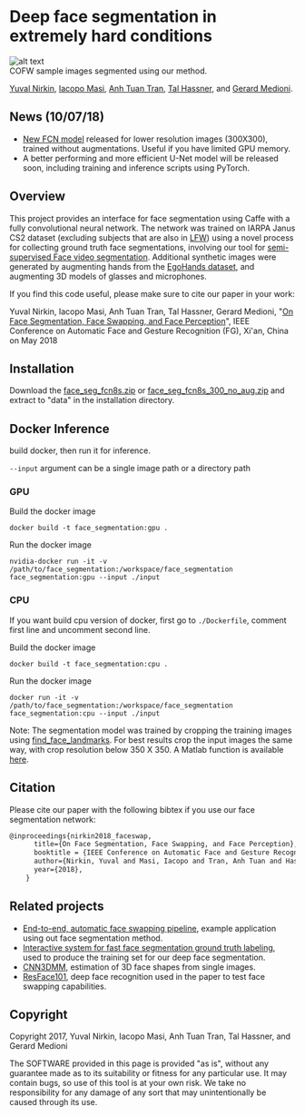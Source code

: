 # Deep face segmentation in extremely hard conditions
![alt text](https://yuvalnirkin.github.io/assets/img/projects/face_segmentation/face_segmentation_teaser.jpg "Samples")  
COFW sample images segmented using our method.

[Yuval Nirkin](http://www.nirkin.com/), [Iacopo Masi](http://www-bcf.usc.edu/~iacopoma/), [Anh Tuan Tran](https://sites.google.com/site/anhttranusc/), [Tal Hassner](http://www.openu.ac.il/home/hassner/), and [Gerard Medioni](http://iris.usc.edu/people/medioni/index.html).

## News (10/07/18)
- [New FCN model](https://github.com/YuvalNirkin/face_segmentation/releases/download/1.1/face_seg_fcn8s_300_no_aug.zip) released for lower resolution images (300X300), trained without augmentations. Useful if you have limited GPU memory.
- A better performing and more efficient U-Net model will be released soon, including training and inference scripts using PyTorch.  

## Overview
This project provides an interface for face segmentation using Caffe with a fully convolutional neural network.
The network was trained on IARPA Janus CS2 dataset (excluding subjects that are also in [LFW](http://vis-www.cs.umass.edu/lfw/)) using a novel process for collecting ground truth face segmentations, involving our tool for [semi-supervised Face video segmentation](https://github.com/YuvalNirkin/face_video_segment). Additional synthetic images were generated by augmenting hands from the [EgoHands dataset](http://vision.soic.indiana.edu/projects/egohands/), and augmenting 3D models of glasses and microphones.

If you find this code useful, please make sure to cite our paper in your work:

Yuval Nirkin, Iacopo Masi, Anh Tuan Tran, Tal Hassner, Gerard Medioni, "[On Face Segmentation, Face Swapping, and Face Perception](https://arxiv.org/abs/1704.06729)", IEEE Conference on Automatic Face and Gesture Recognition (FG), Xi'an, China on May 2018

## Installation
Download the [face_seg_fcn8s.zip](https://github.com/YuvalNirkin/face_segmentation/releases/download/1.0/face_seg_fcn8s.zip) or [face_seg_fcn8s_300_no_aug.zip](https://github.com/YuvalNirkin/face_segmentation/releases/download/1.1/face_seg_fcn8s_300_no_aug.zip) and extract to "data" in the installation directory.

## Docker Inference

build docker, then run it for inference. 

`--input` argument can be a single image path or a directory path

### GPU
Build the docker image

```
docker build -t face_segmentation:gpu .
```
Run the docker image
```
nvidia-docker run -it -v /path/to/face_segmentation:/workspace/face_segmentation face_segmentation:gpu --input ./input
```

### CPU
If you want build cpu version of docker, first go to `./Dockerfile`, comment first line and uncomment second line. 

Build the docker image

```
docker build -t face_segmentation:cpu .
```
Run the docker image
```
docker run -it -v /path/to/face_segmentation:/workspace/face_segmentation face_segmentation:cpu --input ./input
```

Note: The segmentation model was trained by cropping the training images using [find_face_landmarks](https://github.com/YuvalNirkin/find_face_landmarks). For best results crop the input images the same way, with crop resolution below 350 X 350. A Matlab function is available [here](https://github.com/YuvalNirkin/find_face_landmarks/blob/master/interfaces/matlab/bbox_from_landmarks.m).


## Citation

Please cite our paper with the following bibtex if you use our face segmentation network:

``` latex
@inproceedings{nirkin2018_faceswap,
      title={On Face Segmentation, Face Swapping, and Face Perception},
      booktitle = {IEEE Conference on Automatic Face and Gesture Recognition},
      author={Nirkin, Yuval and Masi, Iacopo and Tran, Anh Tuan and Hassner, Tal and Medioni, and G\'{e}rard Medioni},
      year={2018},
    }
```

## Related projects
- [End-to-end, automatic face swapping pipeline](https://github.com/YuvalNirkin/face_swap), example application using out face segmentation method.
- [Interactive system for fast face segmentation ground truth labeling](https://github.com/YuvalNirkin/face_video_segment), used to produce the training set for our deep face segmentation.
- [CNN3DMM](http://www.openu.ac.il/home/hassner/projects/CNN3DMM/), estimation of 3D face shapes from single images.
- [ResFace101](http://www.openu.ac.il/home/hassner/projects/augmented_faces/), deep face recognition used in the paper to test face swapping capabilities. 

## Copyright
Copyright 2017, Yuval Nirkin, Iacopo Masi, Anh Tuan Tran, Tal Hassner, and Gerard Medioni 

The SOFTWARE provided in this page is provided "as is", without any guarantee made as to its suitability or fitness for any particular use. It may contain bugs, so use of this tool is at your own risk. We take no responsibility for any damage of any sort that may unintentionally be caused through its use.
